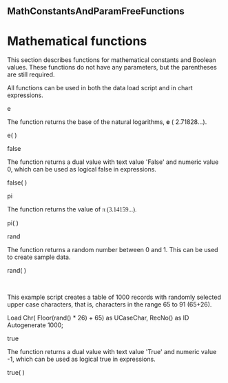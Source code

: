 

## MathConstantsAndParamFreeFunctions

# Mathematical functions

This section describes functions for mathematical constants and Boolean
values. These functions do not have any parameters, but the parentheses
are still required.

All functions can be used in both the data load script and in chart
expressions.

e

The function returns the base of the natural logarithms,
 **e** 
(
2.71828...).

e( )

false

The function returns a dual value with text value 'False' and numeric
value 0, which can be used as logical false in
expressions.

false( )

pi

The function returns the value of
<span style="font-family: &#39;Lucida Console&#39;;" data-conditions="Targets.NotToTranslate" data-autonumposition="none">π
(3.14159...).

pi( )

rand

The function returns a random number between 0 and 1. This can be used
to create sample
data.

rand( )

 

This example script creates a table of 1000 records with randomly
selected upper case characters, that is, characters in the range 65 to
91
(65+26).



Load Chr( Floor(rand() \* 26) + 65) as UCaseChar, RecNo() as ID
Autogenerate 1000;



true

The function returns a dual value with text value 'True' and numeric
value -1, which can be used as logical true in
expressions.

true( )